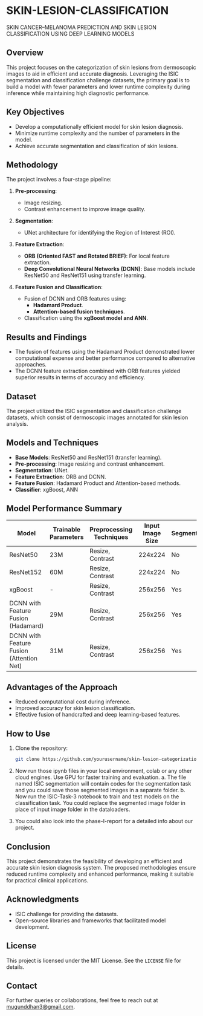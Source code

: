 # SKIN-LESION-CLASSIFICATION
SKIN CANCER–MELANOMA PREDICTION  AND SKIN LESION CLASSIFICATION USING  DEEP LEARNING MODELS 


## Overview
This project focuses on the categorization of skin lesions from dermoscopic images to aid in efficient and accurate diagnosis. Leveraging the ISIC segmentation and classification challenge datasets, the primary goal is to build a model with fewer parameters and lower runtime complexity during inference while maintaining high diagnostic performance.

## Key Objectives
- Develop a computationally efficient model for skin lesion diagnosis.
- Minimize runtime complexity and the number of parameters in the model.
- Achieve accurate segmentation and classification of skin lesions.

## Methodology
The project involves a four-stage pipeline:
1. **Pre-processing**:
   - Image resizing.
   - Contrast enhancement to improve image quality.

2. **Segmentation**:
   - UNet architecture for identifying the Region of Interest (ROI).

3. **Feature Extraction**:
   - **ORB (Oriented FAST and Rotated BRIEF)**: For local feature extraction.
   - **Deep Convolutional Neural Networks (DCNN)**: Base models include ResNet50 and ResNet151 using transfer learning.

4. **Feature Fusion and Classification**:
   - Fusion of DCNN and ORB features using:
     - **Hadamard Product**.
     - **Attention-based fusion techniques**.
   - Classification using the **xgBoost model and ANN**.

## Results and Findings
- The fusion of features using the Hadamard Product demonstrated lower computational expense and better performance compared to alternative approaches.
- The DCNN feature extraction combined with ORB features yielded superior results in terms of accuracy and efficiency.

## Dataset
The project utilized the ISIC segmentation and classification challenge datasets, which consist of dermoscopic images annotated for skin lesion analysis.

## Models and Techniques
- **Base Models**: ResNet50 and ResNet151 (transfer learning).
- **Pre-processing**: Image resizing and contrast enhancement.
- **Segmentation**: UNet.
- **Feature Extraction**: ORB and DCNN.
- **Feature Fusion**: Hadamard Product and Attention-based methods.
- **Classifier**: xgBoost, ANN

## Model Performance Summary
| Model                                      | Trainable Parameters | Preprocessing Techniques | Input Image Size | Segmentation | Accuracy (Train/Test) |
|-------------------------------------------|-----------------------|---------------------------|------------------|--------------|------------------------|
| ResNet50                                  | 23M                  | Resize, Contrast          | 224x224          | No           | 90%/50%               |
| ResNet152                                 | 60M                  | Resize, Contrast          | 224x224          | No           | 90%/60%               |
| xgBoost                                   | -                    | Resize, Contrast          | 256x256          | Yes          | NIL/60.25%            |
| DCNN with Feature Fusion (Hadamard)       | 29M                  | Resize, Contrast          | 256x256          | Yes          | 95.66%/57.01%         |
| DCNN with Feature Fusion (Attention Net)  | 31M                  | Resize, Contrast          | 256x256          | Yes          | 66.78%/60%            |

## Advantages of the Approach
- Reduced computational cost during inference.
- Improved accuracy for skin lesion classification.
- Effective fusion of handcrafted and deep learning-based features.

## How to Use
1. Clone the repository:
   ```bash
   git clone https://github.com/yourusername/skin-lesion-categorization.git
   ```
2. Now run those ipynb files in your local environment, colab or any other cloud engines. Use GPU for faster training and evaluation. 
   a. The file named ISIC segmentation will contain codes for the segmentation task and you could save those segmented images in a separate folder. 
   b. Now run the ISIC-Task-3 notebook to train and test models on the classification task. You could replace the segmented image folder in place of input image folder in the dataloaders. 

3. You could also look into the phase-I-report for a detailed info about our project.

## Conclusion
This project demonstrates the feasibility of developing an efficient and accurate skin lesion diagnosis system. The proposed methodologies ensure reduced runtime complexity and enhanced performance, making it suitable for practical clinical applications.

## Acknowledgments
- ISIC challenge for providing the datasets.
- Open-source libraries and frameworks that facilitated model development.

## License
This project is licensed under the MIT License. See the `LICENSE` file for details.

## Contact
For further queries or collaborations, feel free to reach out at mugunddhan3@gmail.com.

